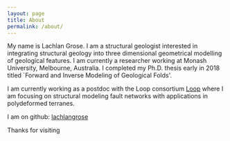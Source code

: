 ```yaml
---
layout: page
title: About
permalink: /about/
---
```


My name is Lachlan Grose. 
I am a structural geologist interested in integrating structural geology into three dimensional geometrical modelling of geological features. 
I am currently a researcher working at Monash University, Melbourne, Australia. 
I completed my Ph.D. thesis early in 2018 titled `Forward and Inverse Modeling of Geological Folds'. 

I am currently working as a postdoc with the Loop consortium [Loop](http://loop3d.org/) where I am focusing on structural modeling fault networks with applications in polydeformed terranes. 

I am on github:
[lachlangrose](https://github.com/lachlangrose)


Thanks for visiting

